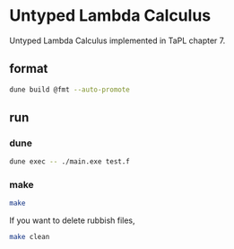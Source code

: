 # Untyped Lambda Calculus

Untyped Lambda Calculus implemented in TaPL chapter 7.

## format

```bash
dune build @fmt --auto-promote
```

## run

### dune

```bash
dune exec -- ./main.exe test.f
```

### make

```bash
make
```

If you want to delete rubbish files,

```bash
make clean
```
